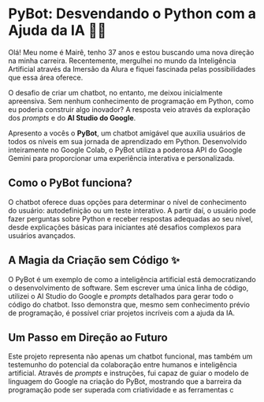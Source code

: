 # PyBot: Desvendando o Python com a Ajuda da IA 🐍🤖

Olá! Meu nome é Mairê, tenho 37 anos e estou buscando uma nova direção na minha carreira. Recentemente, mergulhei no mundo da Inteligência Artificial através da Imersão da Alura e fiquei fascinada pelas possibilidades que essa área oferece.

O desafio de criar um chatbot, no entanto, me deixou inicialmente apreensiva. Sem nenhum conhecimento de programação em Python, como eu poderia construir algo inovador? A resposta veio através da exploração dos _prompts_ e do **AI Studio do Google**.

Apresento a vocês o **PyBot**, um chatbot amigável que auxilia usuários de todos os níveis em sua jornada de aprendizado em Python. Desenvolvido inteiramente no Google Colab, o PyBot utiliza a poderosa API do Google Gemini para proporcionar uma experiência interativa e personalizada.

## Como o PyBot funciona?

O chatbot oferece duas opções para determinar o nível de conhecimento do usuário: autodefinição ou um teste interativo. A partir daí, o usuário pode fazer perguntas sobre Python e receber respostas adequadas ao seu nível, desde explicações básicas para iniciantes até desafios complexos para usuários avançados.

## A Magia da Criação sem Código ✨

O PyBot é um exemplo de como a inteligência artificial está democratizando o desenvolvimento de software. Sem escrever uma única linha de código, utilizei o AI Studio do Google e _prompts_ detalhados para gerar todo o código do chatbot. Isso demonstra que, mesmo sem conhecimento prévio de programação, é possível criar projetos incríveis com a ajuda da IA.

## Um Passo em Direção ao Futuro

Este projeto representa não apenas um chatbot funcional, mas também um testemunho do potencial da colaboração entre humanos e inteligência artificial. Através de _prompts_ e instruções, fui capaz de guiar o modelo de linguagem do Google na criação do PyBot, mostrando que a barreira da programação pode ser superada com criatividade e as ferramentas c
